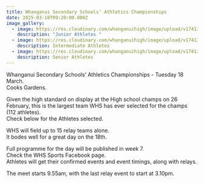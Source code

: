 ```yaml
---
title: Whanganui Secondary Schools’ Athletics Championships
date: 2025-03-18T09:20:00.000Z
image_gallery:
  - image: https://res.cloudinary.com/whanganuihigh/image/upload/v1741301281/Sports/Juniors.jpg
    description: "Junior Athletes "
  - image: https://res.cloudinary.com/whanganuihigh/image/upload/v1741301290/Sports/Intermediate.jpg
    description: Intermediate Athletes
  - image: https://res.cloudinary.com/whanganuihigh/image/upload/v1741301296/Sports/Senior.jpg
    description: Senior Athletes
---
```

Whanganui Secondary Schools’ Athletics Championships - Tuesday 18 March.  
Cooks Gardens.  

Given the high standard on display at the High school champs on 26 February, this is the largest team WHS has ever selected for the champs (112 athletes).  
Check below for the Athletes selected.  

WHS will field up to 15 relay teams alone.  
It bodes well for a great day on the 18th.  

Full programme for the day will be published in week 7.  
Check the WHS Sports Facebook page.  
Athletes will get their confirmed events and event timings, along with relays.  

The meet starts 9.55am, with the last relay event to start at 3.10pm.


